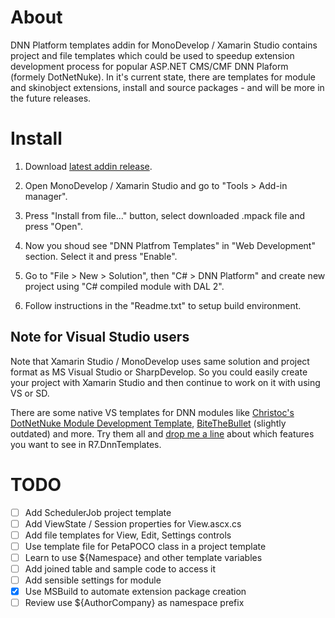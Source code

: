 # About

DNN Platform templates addin for MonoDevelop / Xamarin Studio contains project and file templates
which could be used to speedup extension development process for popular ASP.NET CMS/CMF DNN Plaform (formely DotNetNuke). 
In it's current state, there are templates for module and skinobject extensions, install and source packages - 
and will be more in the future releases.

# Install

1. Download [latest addin release](https://github.com/roman-yagodin/R7.DnnTemplates/releases).

2. Open MonoDevelop / Xamarin Studio and go to "Tools &gt; Add-in manager".

4. Press "Install from file..." button, select downloaded .mpack file and press "Open".

3. Now you shoud see "DNN Platfrom Templates" in "Web Development" section. 
Select it and press "Enable".

4. Go to "File &gt; New &gt; Solution", then "C# &gt; DNN Platform" 
and create new project using "C# compiled module with DAL 2".

5. Follow instructions in the "Readme.txt" to setup build environment.

## Note for Visual Studio users

Note that Xamarin Studio / MonoDevelop uses same solution and project format as MS Visual Studio or SharpDevelop. 
So you could easily create your project with Xamarin Studio and then continue to work on it with using VS or SD.

There are some native VS templates for DNN modules like [Christoc's DotNetNuke Module Development Template](http://christoctemplate.codeplex.com/),
[BiteTheBullet](http://www.bitethebullet.co.uk/VS2010DNNTemplate.aspx) (slightly outdated) and more. 
Try them all and [drop me a line](https://github.com/roman-yagodin/R7.DnnTemplates/issues) about which features you want to see in R7.DnnTemplates.

# TODO

- [ ] Add SchedulerJob project template
- [ ] Add ViewState / Session properties for View.ascx.cs
- [ ] Add file templates for View, Edit, Settings controls
- [ ] Use template file for PetaPOCO class in a project template
- [ ] Learn to use ${Namespace} and other template variables
- [ ] Add joined table and sample code to access it
- [ ] Add sensible settings for module
- [x] Use MSBuild to automate extension package creation
- [ ] Review use ${AuthorCompany} as namespace prefix
